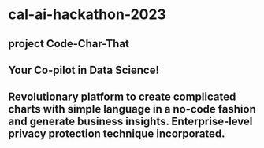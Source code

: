 # cal-ai-hackathon-2023

## project Code-Char-That
## Your Co-pilot in Data Science! 
## Revolutionary platform to create complicated charts with simple language in a no-code fashion and generate business insights. Enterprise-level privacy protection technique incorporated. 


